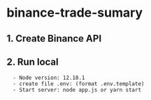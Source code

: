 # binance-trade-sumary

## 1. Create Binance API 

## 2. Run local
```
  - Node version: 12.18.1 
  - create file .env: (format .env.template)
  - Start server: node app.js or yarn start
```
